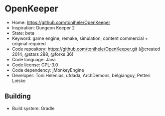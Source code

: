 # OpenKeeper

- Home: https://github.com/tonihele/OpenKeeper
- Inspiration: Dungeon Keeper 2
- State: beta
- Keyword: game engine, remake, simulation, content commercial + original required
- Code repository: https://github.com/tonihele/OpenKeeper.git (@created 2014, @stars 288, @forks 36)
- Code language: Java
- Code license: GPL-3.0
- Code dependency: jMonkeyEngine
- Developer: Toni Helenius, ufdada, ArchDemons, belgianguy, Petteri Loisko

## Building

- Build system: Gradle
